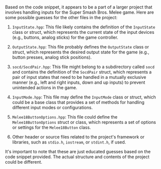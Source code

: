 Based on the code snippet, it appears to be a part of a larger project that involves handling inputs for the Super Smash Bros. Melee game. Here are some possible guesses for the other files in the project:

1. `InputState.hpp`: This file likely contains the definition of the `InputState` class or struct, which represents the current state of the input devices (e.g., buttons, analog sticks) for the game controller.

2. `OutputState.hpp`: This file probably defines the `OutputState` class or struct, which represents the desired output state for the game (e.g., button presses, analog stick positions).

3. `socd/SocdPair.hpp`: This file might belong to a subdirectory called `socd` and contains the definition of the `SocdPair` struct, which represents a pair of input states that need to be handled in a mutually exclusive manner (e.g., left and right inputs, down and up inputs) to prevent unintended actions in the game.

4. `InputMode.hpp`: This file may define the `InputMode` class or struct, which could be a base class that provides a set of methods for handling different input modes or configurations.

5. `Melee18ButtonOptions.hpp`: This file could define the `Melee18ButtonOptions` struct or class, which represents a set of options or settings for the `Melee18Button` class.

6. Other header or source files related to the project's framework or libraries, such as `stdio.h`, `iostream`, or `stdint.h`, if used.

It's important to note that these are just educated guesses based on the code snippet provided. The actual structure and contents of the project could be different.